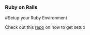 ### Ruby on Rails

#Setup your Ruby Environment

Check out this [repo](https://github.com/codeforamerica/cfa_laptop) on how to get setup
